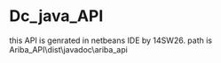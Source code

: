 # Dc_java_API
this API is genrated in netbeans IDE by 14SW26. path is Ariba_API\dist\javadoc\ariba_api
